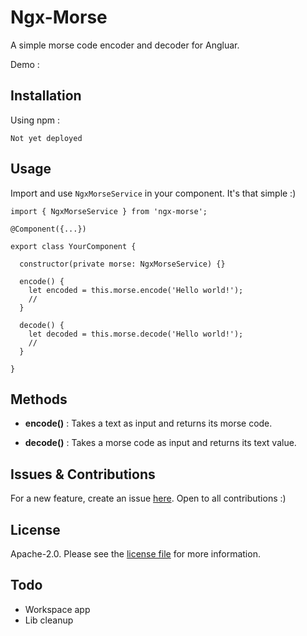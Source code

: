 # Ngx-Morse

A simple morse code encoder and decoder for Angluar.

Demo :

## Installation

Using npm :

```
Not yet deployed
```

## Usage

Import and use `NgxMorseService` in your component. It's that simple :)

``` 
import { NgxMorseService } from 'ngx-morse';
 
@Component({...})

export class YourComponent {
  
  constructor(private morse: NgxMorseService) {}
 
  encode() {
    let encoded = this.morse.encode('Hello world!');
    //
  }

  decode() {
    let decoded = this.morse.decode('Hello world!');
    // 
  }

}

```

## Methods

- **encode()** : Takes a text as input and returns its morse code.

- **decode()** : Takes a morse code as input and returns its text value.

## Issues & Contributions

For a new feature, create an issue [here](https://github.com/monkeyscript/ngx-morse/issues). Open to all contributions :)

## License 

Apache-2.0. Please see the [license file](https://github.com/monkeyscript/ngx-morse/blob/master/LICENSE) for more information.

## Todo

- Workspace app
- Lib cleanup